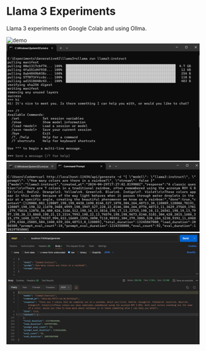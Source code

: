 

# Llama 3 Experiments

Llama 3 experiments on Google Colab and using Ollma.

![demo](demos/chat.gif)
![demo](demos/ollama4.png)
![demo](demos/ollama5.png)
![demo](demos/postman.png)
